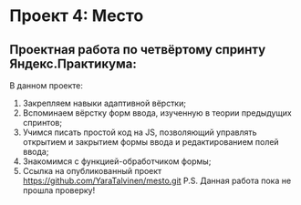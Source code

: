 # Проект 4: Место

## Проектная работа по четвёртому спринту Яндекс.Практикума:
В данном проекте:
1. Закрепляем навыки адаптивной вёрстки;
2. Вспоминаем вёрстку форм ввода, изученную в теории предыдущих спринтов;
3. Учимся писать простой код на JS, позволяющий управлять открытием и закрытием
   формы ввода и редактированием полей ввода;
4. Знакомимся с функцией-обработчиком формы;
5. Ссылка на опубликованный проект https://github.com/YaraTalvinen/mesto.git
P.S. Данная работа пока не прошла проверку!
